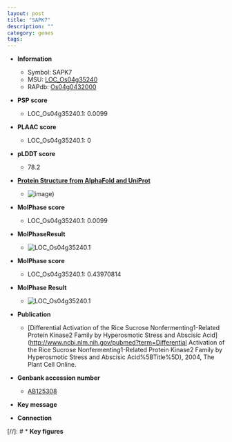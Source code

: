 ```yaml
---
layout: post
title: "SAPK7"
description: ""
category: genes
tags: 
---
```


* **Information**  
    + Symbol: SAPK7  
    + MSU: [LOC_Os04g35240](http://rice.plantbiology.msu.edu/cgi-bin/ORF_infopage.cgi?orf=LOC_Os04g35240)  
    + RAPdb: [Os04g0432000](http://rapdb.dna.affrc.go.jp/viewer/gbrowse_details/irgsp1?name=Os04g0432000)  

* **PSP score**  
    + LOC_Os04g35240.1: 0.0099 

* **PLAAC score**  
    + LOC_Os04g35240.1: 0 

* **pLDDT score**
    + 78.2

* **[Protein Structure from AlphaFold and UniProt](https://www.uniprot.org/uniprotkb/Q7XQP4/entry#structure)**
    + ![image](https://ricepsp.github.io/images/Q7/AF-Q7XQP4-F1.png))

* **MolPhase score**
    + LOC_Os04g35240.1: 0.0099

* **MolPhaseResult**
    + ![LOC_Os04g35240.1](https://ricepsp.github.io/pictures/LOC_Os04g/LOC_Os04g35240.1.png)

* **MolPhase score**
    + LOC_Os04g35240.1: 0.43970814

* **MolPhase Result**
    + ![LOC_Os04g35240.1](https://304243504.github.io/Pictures/LOC_Os04g/LOC_Os04g35240.1.png)

* **Publication**  
    + [Differential Activation of the Rice Sucrose Nonfermenting1-Related Protein Kinase2 Family by Hyperosmotic Stress and Abscisic Acid](http://www.ncbi.nlm.nih.gov/pubmed?term=Differential Activation of the Rice Sucrose Nonfermenting1-Related Protein Kinase2 Family by Hyperosmotic Stress and Abscisic Acid%5BTitle%5D), 2004, The Plant Cell Online.

* **Genbank accession number**  
    + [AB125308](http://www.ncbi.nlm.nih.gov/nuccore/AB125308)

* **Key message**  

* **Connection**  

[//]: # * **Key figures**  


